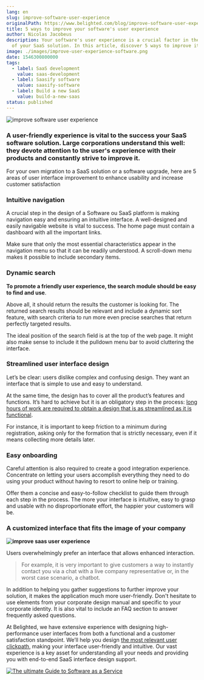 ```yaml
---
lang: en
slug: improve-software-user-experience
originalPath: https://www.belighted.com/blog/improve-software-user-experience
title: 5 ways to improve your software's user experience
author: Nicolas Jacobeus
description: Your software's user experience is a crucial factor in the success
  of your SaaS solution. In this article, discover 5 ways to improve it.
image: ./images/improve-user-experience-software.png
date: 1546300800000
tags:
  - label: SaaS development
    value: saas-development
  - label: Saasify software
    value: saasify-software
  - label: Build a new SaaS
    value: build-a-new-saas
status: published
---
```

![improve software user experience](/images/legacy/sdlgME-vHwEepcSvDU5lM.png)

### A user-friendly experience is vital to the success your SaaS software solution. Large corporations understand this well: they devote attention to the user's experience with their products and constantly strive to improve it.

For your own migration to a SaaS solution or a software upgrade, here are 5 areas of user interface improvement to enhance usability and increase customer satisfaction

### **Intuitive navigation**

A crucial step in the design of a Software ou SaaS platform is making navigation easy and ensuring an intuitive interface. A well-designed and easily navigable website is vital to success. The home page must contain a dashboard with all the important links.

Make sure that only the most essential characteristics appear in the navigation menu so that it can be readily understood. A scroll-down menu makes it possible to include secondary items.

### **Dynamic search**

**To promote a friendly user experience, the search module should be easy to find and use**.

Above all, it should return the results the customer is looking for. The returned search results should be relevant and include a dynamic sort feature, with search criteria to run more even precise searches that return perfectly targeted results.

The ideal position of the search field is at the top of the web page. It might also make sense to include it the pulldown menu bar to avoid cluttering the interface.

### **Streamlined user interface design**

Let’s be clear: users dislike complex and confusing design. They want an interface that is simple to use and easy to understand.

At the same time, the design has to cover all the product’s features and functions. It’s hard to achieve but it is an obligatory step in the process: [long hours of work are required to obtain a design that is as streamlined as it is functional](/ux-review). 

For instance, it is important to keep friction to a minimum during registration, asking only for the formation that is strictly necessary, even if it means collecting more details later.

### **Easy onboarding**

Careful attention is also required to create a good integration experience. Concentrate on letting your users accomplish everything they need to do using your product without having to resort to online help or training. 

Offer them a concise and easy-to-follow checklist to guide them through each step in the process. The more your interface is intuitive, easy to grasp and usable with no disproportionate effort, the happier your customers will be.

### **A customized interface that fits the image of your company**

**![improve saas user experience](/images/legacy/p4qsmwcaSWXwm_-4tH8wa.png)**

Users overwhelmingly prefer an interface that allows enhanced interaction.

> For example, it is very important to give customers a way to instantly contact you via a chat with a live company representative or, in the worst case scenario, a chatbot.

In addition to helping you gather suggestions to further improve your solution, it makes the application much more user-friendly. Don't hesitate to use elements from your corporate design manual and specific to your corporate identity. It is also vital to include an FAQ section to answer frequently asked questions.

At Belighted, we have extensive experience with designing high-performance user interfaces from both a functional and a customer satisfaction standpoint. We’ll help you design [the most relevant user clickpath](/user-testing), making your interface user-friendly and intuitive. Our vast experience is a key asset for understanding all your needs and providing you with end-to-end SaaS interface design support.

[![The ultimate Guide to Software as a Service](/images/legacy-cta/axTDnlmGeCfdTR5eawUvn.png)](https://cta-redirect.hubspot.com/cta/redirect/1684659/0b551323-0d58-4d8c-882c-e42a03a01459)